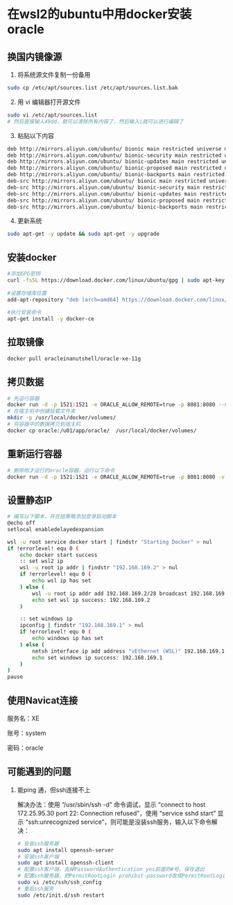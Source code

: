 # 在wsl2的ubuntu中用docker安装oracle

## 换国内镜像源

1. 将系统源文件复制一份备用

```sh
sudo cp /etc/apt/sources.list /etc/apt/sources.list.bak
```

2. 用 vi 编辑器打开源文件

```sh
sudo vi /etc/apt/sources.list
# 然后直接输入49dd，就可以清除所有内容了，然后输入i就可以进行编辑了
```

3. 粘贴以下内容

```sh
deb http://mirrors.aliyun.com/ubuntu/ bionic main restricted universe multiverse
deb http://mirrors.aliyun.com/ubuntu/ bionic-security main restricted universe multiverse
deb http://mirrors.aliyun.com/ubuntu/ bionic-updates main restricted universe multiverse
deb http://mirrors.aliyun.com/ubuntu/ bionic-proposed main restricted universe multiverse
deb http://mirrors.aliyun.com/ubuntu/ bionic-backports main restricted universe multiverse
deb-src http://mirrors.aliyun.com/ubuntu/ bionic main restricted universe multiverse
deb-src http://mirrors.aliyun.com/ubuntu/ bionic-security main restricted universe multiverse
deb-src http://mirrors.aliyun.com/ubuntu/ bionic-updates main restricted universe multiverse
deb-src http://mirrors.aliyun.com/ubuntu/ bionic-proposed main restricted universe multiverse
deb-src http://mirrors.aliyun.com/ubuntu/ bionic-backports main restricted universe multiverse
```

4. 更新系统

```sh
sudo apt-get -y update && sudo apt-get -y upgrade
```

## 安装docker

```sh
#添加GPG密钥
curl -fsSL https://download.docker.com/linux/ubuntu/gpg | sudo apt-key add -
 
#设置存储库位置
add-apt-repository "deb [arch=amd64] https://download.docker.com/linux/ubuntu $(lsb_release -cs) stable"
 
#执行安装命令
apt-get install -y docker-ce
```

## 拉取镜像

```sh
docker pull oracleinanutshell/oracle-xe-11g
```

## 拷贝数据

```sh
# 先运行容器
docker run -d -p 1521:1521 -e ORACLE_ALLOW_REMOTE=true -p 8081:8080 --name oracle oracleinanutshell/oracle-xe-11g
# 在宿主机中创建挂载文件夹
mkdir -p /usr/local/docker/volumes/
# 将容器中的数据拷贝到宿主机
docker cp oracle:/u01/app/oracle/  /usr/local/docker/volumes/
```

## 重新运行容器

```sh
# 删除刚才运行的oracle容器，运行以下命令
docker run -d -p 1521:1521 -e ORACLE_ALLOW_REMOTE=true -p 8081:8080 -v /usr/local/docker/volumes/oracle/:/u01/app/oracle/ --restart=always --privileged=true --name oracle oracleinanutshell/oracle-xe-11g
```

## 设置静态IP

```sh
# 编写以下脚本，并在组策略添加登录启动脚本
@echo off
setlocal enabledelayedexpansion

wsl -u root service docker start | findstr "Starting Docker" > nul
if !errorlevel! equ 0 (
    echo docker start success
    :: set wsl2 ip
    wsl -u root ip addr | findstr "192.168.169.2" > nul
    if !errorlevel! equ 0 (
        echo wsl ip has set
    ) else (
        wsl -u root ip addr add 192.168.169.2/28 broadcast 192.168.169.15 dev eth0 label eth0:1
        echo set wsl ip success: 192.168.169.2
    )

    :: set windows ip
    ipconfig | findstr "192.168.169.1" > nul
    if !errorlevel! equ 0 (
        echo windows ip has set
    ) else (
        netsh interface ip add address "vEthernet (WSL)" 192.168.169.1 255.255.255.240
        echo set windows ip success: 192.168.169.1
    )
)
pause
```

## 使用Navicat连接

服务名：XE

账号：system

密码：oracle

## 可能遇到的问题

1. 能ping 通，但ssh连接不上

   解决办法：使用 “/usr/sbin/ssh -d” 命令调试，显示 “connect to host 172.25.95.30 port 22: Connection refused”，使用 “service sshd start” 显示 “ssh:unrecognized service”，则可能是没装ssh服务，输入以下命令解决：

   ```sh
   # 安装ssh服务器
   sudo apt install openssh-server
   # 安装ssh客户端
   sudo apt install openssh-client
   # 配置ssh客户端，去掉PasswordAuthentication yes前面的#号，保存退出
   # 配置ssh服务器，把PermitRootLogin prohibit-password改成PermitRootLogin yes，保存退出。
   sudo vi /etc/ssh/ssh_config
   # 重启ssh服务
   sudo /etc/init.d/ssh restart
   ```

   

